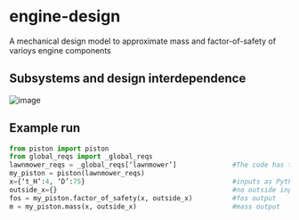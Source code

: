 # engine-design
A mechanical design model to approximate mass and factor-of-safety of varioys engine components

## Subsystems and design interdependence 
![image](https://user-images.githubusercontent.com/16881472/112766351-03d58e80-8fd7-11eb-8d40-0c84ef80e790.png)

## Example run
```python
from piston import piston
from global_reqs import _global_reqs
lawnmower_reqs = _global_reqs[‘lawnmower’]              #The code has two sets of requirements: auto engine and lawnmower.
my_piston = piston(lawnmower_reqs)
x={‘t_H’:4, ‘D’:75}                                     #inputs as Python dictionary
outside_x={}                                            #no outside inputs for piston
fos = my_piston.factor_of_safety(x, outside_x)          #fos output
m = my_piston.mass(x, outside_x)                        #mass output
```

